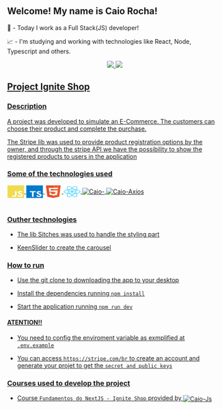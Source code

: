 ## Welcome! My name is Caio Rocha!

🥅 - Today I work as a Full Stack(JS) developer!

📈 - I'm studying and working with technologies like React, Node, Typescript and others.

<div align="center">
  <a href="https://github.com/CaioCesarRocha">
  <img height="180em" src="https://github-readme-stats.vercel.app/api?username=CaioCesarRocha&show_icons=true&theme=algolia&include_all_commits=true&count_private=true"/>
  <img height="180em" src="https://github-readme-stats.vercel.app/api/top-langs/?username=CaioCesarRocha&layout=compact&langs_count=7&theme=algolia"/>
</div>

## Project Ignite Shop

### Description

A project was developed to simulate an E-Commerce. The customers can choose their product and complete the purchase.

The Stripe lib was used to provide product registration options by the owner, and through the stripe API we have the possibility to show the registered products to users in the application


### Some of the technologies used

<div style="display: inline_block">
  <img align="center" alt="Caio-Js" height="30" width="40" src="https://raw.githubusercontent.com/devicons/devicon/master/icons/javascript/javascript-plain.svg">
  <img align="center" alt="Caio-Ts" height="30" width="40" src="https://raw.githubusercontent.com/devicons/devicon/master/icons/typescript/typescript-plain.svg">
  <img align="center" alt="Caio-HTML" height="30" width="40" src="https://raw.githubusercontent.com/devicons/devicon/master/icons/html5/html5-original.svg">
  <img align="center" alt="Caio-React" height="30" width="40" src="https://raw.githubusercontent.com/devicons/devicon/master/icons/react/react-original.svg">
  <img align="center" alt="Caio-"NextJ" height="28" width="36" src="https://cdn.jsdelivr.net/gh/devicons/devicon/icons/nextjs/nextjs-line.svg" >
  <img align="center" alt="Caio-Axios" height="14" width="70"     src="https://upload.wikimedia.org/wikipedia/commons/thumb/d/d1/Axios_%28computer_library%29_logo.svg/1280px-Axios_%28computer_library%29_logo.svg.png">
  
</div><br>
 
### Outher technologies

- The lib Sitches was used to handle the styling part

- KeenSlider to create the carousel

### How to run

- Use the git clone to downloading the app to your desktop

- Install the dependencies running ``npm install``

- Start the application running ``npm run dev``

#### ATENTION!!

- You need to config the enviroment variable as exmplified at ``.env.example``

- You can access ``https://stripe.com/br`` to create an account and generate your projet to get the ``secret and public keys``


### Courses used to develop the project

- Course ``Fundamentos do NextJS - Ignite Shop`` provided by <img align="center" alt="Caio-Js" height="25" width="80" src="https://embed.filekitcdn.com/e/tBsgk1B9duMKbVtFjcLnK8/6kwAbrCXdvYVzhXpMy5CCY/email">


